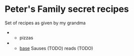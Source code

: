 # Peter's Family secret recipes

Set of recipes as given by my grandma

+ * pizzas
+   - [base](./pizzas/base.md)
Sauses (TODO)
reads (TODO)
